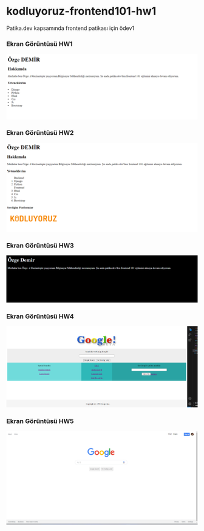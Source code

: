 # kodluyoruz-frontend101-hw1
Patika.dev kapsamında frontend patikası için ödev1

### Ekran Görüntüsü HW1
<img src="HW1/assets/Ekran görüntüsü 2023-08-02 122005.png" width="auto"><br/></hr>

### Ekran Görüntüsü HW2
<img src="HW2/Ekran görüntüsü 2023-08-02 124224.png" width="auto"><br/></hr>

### Ekran Görüntüsü HW3
<img src="HW3/hw3.png" width="auto"><br/></hr>

### Ekran Görüntüsü HW4
<img src="HW4/hw4.png" width="auto"><br/></hr>


### Ekran Görüntüsü HW5
<img src="HW5/assets/hw5.png" width="auto"><br/></hr>


